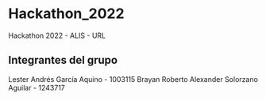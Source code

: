 # Hackathon_2022
Hackathon 2022 - ALIS - URL

## Integrantes del grupo
Lester Andrés García Aquino - 1003115
Brayan Roberto Alexander Solorzano Aguilar - 1243717